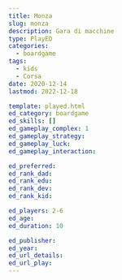 ```yaml
---
title: Monza
slug: monza
description: Gara di macchine
type: PlayED
categories:
  - boardgame
tags:
  - kids
  - Corsa
date: 2020-12-14
lastmod: 2022-12-18

template: played.html
ed_category: boardgame
ed_skills: []
ed_gameplay_complex: 1
ed_gameplay_strategy: 
ed_gameplay_luck: 
ed_gameplay_interaction: 

ed_preferred: 
ed_rank_dad: 
ed_rank_edu: 
ed_rank_dev: 
ed_rank_kid: 

ed_players: 2-6
ed_age: 
ed_duration: 10

ed_publisher: 
ed_year: 
ed_url_details: 
ed_url_play: 
---
```

